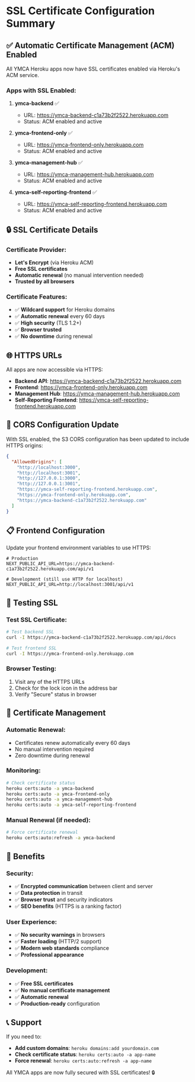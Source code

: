 # SSL Certificate Configuration Summary

## ✅ Automatic Certificate Management (ACM) Enabled

All YMCA Heroku apps now have SSL certificates enabled via Heroku's ACM service.

### **Apps with SSL Enabled:**

1. **ymca-backend** ✅
   - URL: https://ymca-backend-c1a73b2f2522.herokuapp.com
   - Status: ACM enabled and active

2. **ymca-frontend-only** ✅
   - URL: https://ymca-frontend-only.herokuapp.com
   - Status: ACM enabled and active

3. **ymca-management-hub** ✅
   - URL: https://ymca-management-hub.herokuapp.com
   - Status: ACM enabled and active

4. **ymca-self-reporting-frontend** ✅
   - URL: https://ymca-self-reporting-frontend.herokuapp.com
   - Status: ACM enabled and active

## 🔒 SSL Certificate Details

### **Certificate Provider:**
- **Let's Encrypt** (via Heroku ACM)
- **Free SSL certificates**
- **Automatic renewal** (no manual intervention needed)
- **Trusted by all browsers**

### **Certificate Features:**
- ✅ **Wildcard support** for Heroku domains
- ✅ **Automatic renewal** every 60 days
- ✅ **High security** (TLS 1.2+)
- ✅ **Browser trusted**
- ✅ **No downtime** during renewal

## 🌐 HTTPS URLs

All apps are now accessible via HTTPS:

- **Backend API**: https://ymca-backend-c1a73b2f2522.herokuapp.com
- **Frontend**: https://ymca-frontend-only.herokuapp.com
- **Management Hub**: https://ymca-management-hub.herokuapp.com
- **Self-Reporting Frontend**: https://ymca-self-reporting-frontend.herokuapp.com

## 🔧 CORS Configuration Update

With SSL enabled, the S3 CORS configuration has been updated to include HTTPS origins:

```json
{
  "AllowedOrigins": [
    "http://localhost:3000",
    "http://localhost:3001",
    "http://127.0.0.1:3000",
    "http://127.0.0.1:3001",
    "https://ymca-self-reporting-frontend.herokuapp.com",
    "https://ymca-frontend-only.herokuapp.com",
    "https://ymca-backend-c1a73b2f2522.herokuapp.com"
  ]
}
```

## 📋 Frontend Configuration

Update your frontend environment variables to use HTTPS:

```env
# Production
NEXT_PUBLIC_API_URL=https://ymca-backend-c1a73b2f2522.herokuapp.com/api/v1

# Development (still use HTTP for localhost)
NEXT_PUBLIC_API_URL=http://localhost:3001/api/v1
```

## 🧪 Testing SSL

### **Test SSL Certificate:**
```bash
# Test backend SSL
curl -I https://ymca-backend-c1a73b2f2522.herokuapp.com/api/docs

# Test frontend SSL
curl -I https://ymca-frontend-only.herokuapp.com
```

### **Browser Testing:**
1. Visit any of the HTTPS URLs
2. Check for the lock icon in the address bar
3. Verify "Secure" status in browser

## 🔄 Certificate Management

### **Automatic Renewal:**
- Certificates renew automatically every 60 days
- No manual intervention required
- Zero downtime during renewal

### **Monitoring:**
```bash
# Check certificate status
heroku certs:auto -a ymca-backend
heroku certs:auto -a ymca-frontend-only
heroku certs:auto -a ymca-management-hub
heroku certs:auto -a ymca-self-reporting-frontend
```

### **Manual Renewal (if needed):**
```bash
# Force certificate renewal
heroku certs:auto:refresh -a ymca-backend
```

## 🚀 Benefits

### **Security:**
- ✅ **Encrypted communication** between client and server
- ✅ **Data protection** in transit
- ✅ **Browser trust** and security indicators
- ✅ **SEO benefits** (HTTPS is a ranking factor)

### **User Experience:**
- ✅ **No security warnings** in browsers
- ✅ **Faster loading** (HTTP/2 support)
- ✅ **Modern web standards** compliance
- ✅ **Professional appearance**

### **Development:**
- ✅ **Free SSL certificates**
- ✅ **No manual certificate management**
- ✅ **Automatic renewal**
- ✅ **Production-ready** configuration

## 📞 Support

If you need to:
- **Add custom domains**: `heroku domains:add yourdomain.com`
- **Check certificate status**: `heroku certs:auto -a app-name`
- **Force renewal**: `heroku certs:auto:refresh -a app-name`

All YMCA apps are now fully secured with SSL certificates! 🔒
